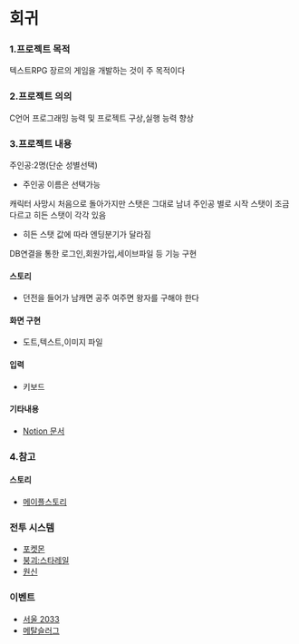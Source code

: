 # 회귀
### 1.프로젝트 목적
  텍스트RPG 장르의 게임을 개발하는 것이 주 목적이다

  
### 2.프로젝트 의의
  C언어 프로그래밍 능력 및 프로젝트 구상,실행 능력 향상

  
### 3.프로젝트 내용
  주인공:2명(단순 성별선택)
  + 주인공 이름은 선택가능

    
  캐릭터 사망시 처음으로 돌아가지만 스탯은 그대로
  남녀 주인공 별로 시작 스탯이 조금 다르고 히든 스탯이 각각 있음
  + 히든 스탯 값에 따라 엔딩분기가 달라짐

    
  DB연결을 통한 로그인,회원가입,세이브파일 등 기능 구현


  #### 스토리
  + 던전을 들어가 남캐면 공주 여주면 왕자를 구해야 한다

    
  #### 화면 구현
  + 도트,텍스트,이미지 파일
    

    
  #### 입력
  + 키보드

  #### 기타내용
  + [Notion 문서](https://married-kangaroo-aef.notion.site/c-43fbc75bdb714e9fa5879d0e423820f5)
### 4.참고
  #### 스토리
  + [메이플스토리](https://maplestory.nexon.com/Home/Main)
  ### 전투 시스템
  + [포켓몬](https://namu.wiki/w/%ED%8F%AC%EC%BC%93%EB%AA%AC%EC%8A%A4%ED%84%B0)
  + [붕괴:스타레일](https://hsr.hoyoverse.com/ko-kr/)
  + [원신](https://genshin.hoyoverse.com/ko/home)
  ### 이벤트
  + [서울 2033](https://play.google.com/store/apps/details?id=com.banjihagames.seoul2033)
  + [메탈슬러그](https://namu.wiki/w/%EB%A9%94%ED%83%88%EC%8A%AC%EB%9F%AC%EA%B7%B8)
